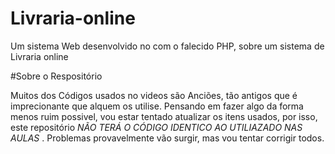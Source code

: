 # Livraria-online
Um sistema Web desenvolvido no com o falecido PHP, sobre um sistema de Livraria online

#Sobre o Respositório

Muitos dos Códigos usados no videos são Anciões, tão antigos que é imprecionante que alquem os utilise. Pensando em fazer algo da forma menos ruim possivel, vou estar tentado atualizar os itens usados, por isso, este repositório *NÃO TERÁ O CÓDIGO IDENTICO AO UTILIAZADO NAS AULAS* .
Problemas provavelmente vão surgir, mas vou tentar corrigir todos.
